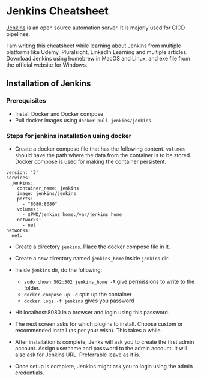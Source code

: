 # Jenkins Cheatsheet
[Jenkins](https://www.jenkins.io/) is an open source automation server. It is majorly used for CICD pipelines. 

I am writing this cheatsheet while learning about Jenkins from multiple platforms like Udemy, Pluralsight, LinkedIn Learning and multiple articles.
Download Jenkins using homebrew in MacOS and Linux, and exe file from the official website for Windows.

## Installation of Jenkins

### Prerequisites
* Install Docker and Docker compose
* Pull docker images using `docker pull jenkins/jenkins`. 

### Steps for jenkins installation using docker
* Create a docker compose file that has the following content. `volumes` should have the path where the data from the container is to be stored. 
Docker compose is used for making the container persistent. 
```
version: '3'
services:
  jenkins:
    container_name: jenkins
    image: jenkins/jenkins
    ports:
      - "8080:8080"
    volumes:
      - $PWD/jenkins_home:/var/jenkins_home
    networks:
      - net
networks:
  net:
```

* Create a directory `jenkins`. Place the docker compose file in it. 
* Create a new directory named `jenkins_home` inside `jenkins` dir. 
* Inside `jenkins` dir, do the following:
  * `sudo chown 502:502 jenkins_home -R` give permissions to write to the folder.
  * `docker-compose up -d` spin up the container
  * `docker logs -f jenkins` gives you password

* Hit localhost:8080 in a browser and login using this password.
* The next screen asks for which plugins to install. Choose custom or recommended install (as per your wish). This takes a while.
* After installation is complete, Jenks will ask you to create the first admin account. Assign username and password to the admin account. It will also ask for Jenkins URL. Preferrable leave as it is.
* Once setup is complete, Jenkins might ask you to login using the admin credentials.
